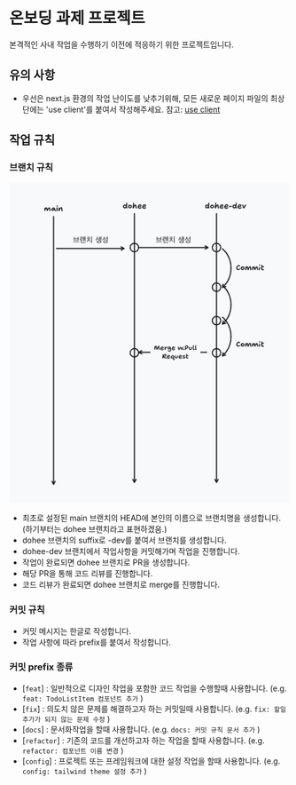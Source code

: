 # 온보딩 과제 프로젝트

본격적인 사내 작업을 수행하기 이전에 적응하기 위한 프로젝트입니다.

## 유의 사항

- 우선은 next.js 환경의 작업 난이도를 낮추기위해, 모든 새로운 페이지 파일의 최상단에는 'use client'를 붙여서 작성해주세요. 참고: [use client](https://nextjs.org/docs/app/api-reference/directives/use-client)

## 작업 규칙

### 브랜치 규칙

![브랜치 규칙](./docs/branch-rule.png)

- 최초로 설정된 main 브랜치의 HEAD에 본인의 이름으로 브랜치명을 생성합니다. (하기부터는 dohee 브랜치라고 표현하겠음.)
- dohee 브랜치의 suffix로 -dev를 붙여서 브랜치를 생성합니다.
- dohee-dev 브랜치에서 작업사항을 커밋해가며 작업을 진행합니다.
- 작업이 완료되면 dohee 브랜치로 PR을 생성합니다.
- 해당 PR을 통해 코드 리뷰를 진행합니다.
- 코드 리뷰가 완료되면 dohee 브랜치로 merge를 진행합니다.

### 커밋 규칙

- 커밋 메시지는 한글로 작성합니다.
- 작업 사항에 따라 prefix를 붙여서 작성합니다.

### 커밋 prefix 종류

- [`feat`] : 일반적으로 디자인 작업을 포함한 코드 작업을 수행할때 사용합니다. (e.g. `feat: TodoListItem 컴포넌트 추가` )
- [`fix`] : 의도치 않은 문제를 해결하고자 하는 커밋일때 사용합니다. (e.g. `fix: 할일 추가가 되지 않는 문제 수정` )
- [`docs`] : 문서화작업을 할때 사용합니다. (e.g. `docs: 커밋 규칙 문서 추가` )
- [`refactor`] : 기존의 코드를 개선하고자 하는 작업을 할때 사용합니다. (e.g. `refactor: 컴포넌트 이름 변경` )
- [`config`] : 프로젝트 또는 프레임워크에 대한 설정 작업을 할때 사용합니다. (e.g. `config: tailwind theme 설정 추가` )
